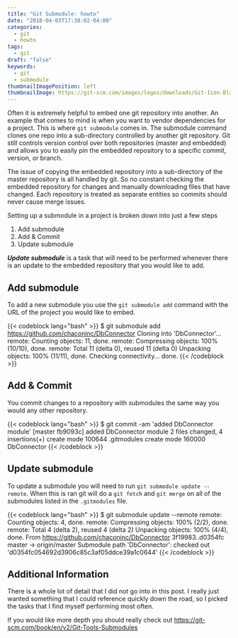 ```yaml
---
title: "Git Submodule: howto"
date: "2018-04-03T17:38:02-04:00"
categories:
  - git
  - howto
tags:
  - git
draft: "false"
keywords:
  - git
  - submodule
thumbnailImagePosition: left
thumbnailImage: https://git-scm.com/images/logos/downloads/Git-Icon-Black.png
---
```


Often it is extremely helpful to embed one git repository into another.  An example that comes to mind is when you want to vendor dependencies for a project.  This is where `git submodule` comes in.  The submodule command clones one repo into a sub-directory controlled by another git repository.  Git still controls version control over both repositories (master and embedded) and allows you to easily pin the embedded repository to a specific commit, version, or branch.

The issue of copying the embedded repository into a sub-directory of the master repository is all handled by git.  So no constant checking the embedded repository for changes and manually downloading files that have changed.  Each repository is treated as separate entities so commits should never cause merge issues.

Setting up a submodule in a project is broken down into just a few steps

1. Add submodule
2. Add & Commit
3. Update submodule

*__Update submodule__* is a task that will need to be performed whenever there is an update to the embedded repository that you would like to add.

## Add submodule

To add a new submodule you use the `git submodule add` command with the URL of the project you would like to embed.

{{< codeblock lang="bash" >}}
$ git submodule add https://github.com/chaconinc/DbConnector
Cloning into 'DbConnector'...
remote: Counting objects: 11, done.
remote: Compressing objects: 100% (10/10), done.
remote: Total 11 (delta 0), reused 11 (delta 0)
Unpacking objects: 100% (11/11), done.
Checking connectivity... done.
{{< /codeblock >}}

## Add & Commit

You commit changes to a repository with submodules the same way you would any other repository.

{{< codeblock lang="bash" >}}
$ git commit -am 'added DbConnector module'
[master fb9093c] added DbConnector module
 2 files changed, 4 insertions(+)
 create mode 100644 .gitmodules
 create mode 160000 DbConnector
{{< /codeblock >}}

## Update submodule

To update a submodule you will need to run `git submodule update --remote`.  When this is ran git will do a `git fetch` and `git merge` on all of the submodules listed in the `.gitmodules` file.

{{< codeblock lang="bash" >}}
$ git submodule update --remote
remote: Counting objects: 4, done.
remote: Compressing objects: 100% (2/2), done.
remote: Total 4 (delta 2), reused 4 (delta 2)
Unpacking objects: 100% (4/4), done.
From https://github.com/chaconinc/DbConnector
   3f19983..d0354fc  master     -> origin/master
Submodule path 'DbConnector': checked out 'd0354fc054692d3906c85c3af05ddce39a1c0644'
{{< /codeblock >}}

## Additional Information

There is a whole lot of detail that I did not go into in this post.  I really just wanted something that I could reference quickly down the road, so I picked the tasks that I find myself performing most often.

If you would like more depth you should really check out https://git-scm.com/book/en/v2/Git-Tools-Submodules